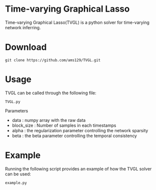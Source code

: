 # Time-varying Graphical Lasso
Time-varying Graphical Lasso(TVGL) is a python solver for time-varying network inferring.

# Download
```
git clone https://github.com/ams129/TVGL.git
```

# Usage
TVGL can be called through the following file:
```
TVGL.py
```

Parameters
* data : numpy array with the raw data
* block_size : Number of samples in each timestamps
* alpha : the regularization parameter controlling the network sparsity
* beta : the beta parameter controlling the temporal consistency

# Example
Running the following script provides an example of how the TVGL solver can be used:
```
example.py
```
